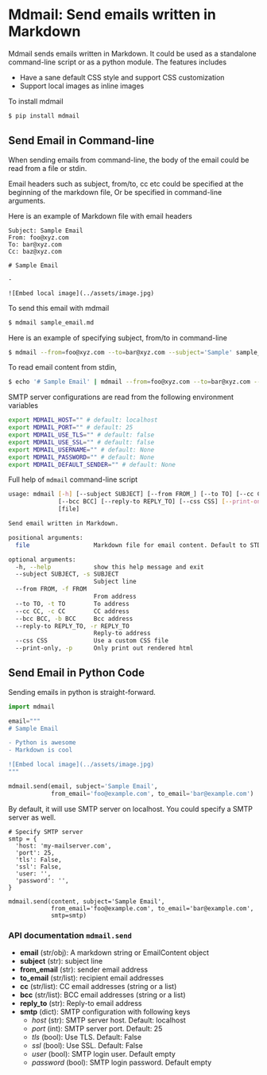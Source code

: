 Mdmail: Send emails written in Markdown
=======================================

Mdmail sends emails written in Markdown. It could be used as a standalone command-line script or as a python module. The features includes

- Have a sane default CSS style and support CSS customization
- Support local images as inline images

To install mdmail

```bash
$ pip install mdmail
```

Send Email in Command-line
--------------------------

When sending emails from command-line, the body of the email could be read from a file or stdin.

Email headers such as subject, from/to, cc etc could be specified at the beginning of the markdown file, Or be specified in command-line arguments.

Here is an example of Markdown file with email headers

```
Subject: Sample Email
From: foo@xyz.com
To: bar@xyz.com
Cc: baz@xyz.com

# Sample Email

-

![Embed local image](../assets/image.jpg)
```

To send this email with mdmail

```bash
$ mdmail sample_email.md
```

Here is an example of specifying subject, from/to in command-line

```bash
$ mdmail --from=foo@xyz.com --to=bar@xyz.com --subject='Sample' sample_email.md
```

To read email content from stdin, 

```bash
$ echo '# Sample Email' | mdmail --from=foo@xyz.com --to=bar@xyz.com --subject='Sample'
```

SMTP server configurations are read from the following environment variables

```bash
export MDMAIL_HOST="" # default: localhost
export MDMAIL_PORT="" # default: 25
export MDMAIL_USE_TLS="" # default: false
export MDMAIL_USE_SSL="" # default: false
export MDMAIL_USERNAME="" # default: None
export MDMAIL_PASSWORD="" # default: None
export MDMAIL_DEFAULT_SENDER="" # default: None
```

Full help of `mdmail` command-line script

```bash
usage: mdmail [-h] [--subject SUBJECT] [--from FROM_] [--to TO] [--cc CC]
              [--bcc BCC] [--reply-to REPLY_TO] [--css CSS] [--print-only]
              [file]

Send email written in Markdown.

positional arguments:
  file                  Markdown file for email content. Default to STDIN.

optional arguments:
  -h, --help            show this help message and exit
  --subject SUBJECT, -s SUBJECT
                        Subject line
  --from FROM, -f FROM
                        From address
  --to TO, -t TO        To address
  --cc CC, -c CC        CC address
  --bcc BCC, -b BCC     Bcc address
  --reply-to REPLY_TO, -r REPLY_TO
                        Reply-to address
  --css CSS             Use a custom CSS file
  --print-only, -p      Only print out rendered html
```

Send Email in Python Code
--------------------------

Sending emails in python is straight-forward.

```python
import mdmail

email="""
# Sample Email

- Python is awesome
- Markdown is cool

![Embed local image](../assets/image.jpg)
"""

mdmail.send(email, subject='Sample Email',
            from_email='foo@example.com', to_email='bar@example.com')
```
            
By default, it will use SMTP server on localhost. You could specify a SMTP server as well.

```
# Specify SMTP server
smtp = {
  'host: 'my-mailserver.com',
  'port': 25,
  'tls': False,
  'ssl': False,
  'user: '',
  'password': '',
}

mdmail.send(content, subject='Sample Email',
            from_email='foo@example.com', to_email='bar@example.com',
            smtp=smtp)
```


### API documentation `mdmail.send` 

- **email** (str/obj): A markdown string or EmailContent object 
- **subject** (str): subject line
- **from_email** (str): sender email address
- **to_email** (str/list): recipient email addresses
- **cc** (str/list): CC email addresses (string or a list)
- **bcc** (str/list): BCC email addresses (string or a list)
- **reply_to** (str): Reply-to email address
- **smtp** (dict): SMTP configuration with following keys
    - *host* (str): SMTP server host. Default: localhost
    - *port* (int): SMTP server port. Default: 25
    - *tls* (bool): Use TLS. Default: False
    - *ssl* (bool): Use SSL. Default: False
    - *user* (bool): SMTP login user. Default empty
    - *password* (bool): SMTP login password. Default empty

